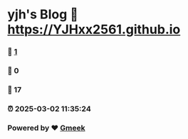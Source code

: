 # yjh's Blog :link: https://YJHxx2561.github.io 
### :page_facing_up: [1](https://YJHxx2561.github.io/tag.html) 
### :speech_balloon: 0 
### :hibiscus: 17 
### :alarm_clock: 2025-03-02 11:35:24 
### Powered by :heart: [Gmeek](https://github.com/Meekdai/Gmeek)

